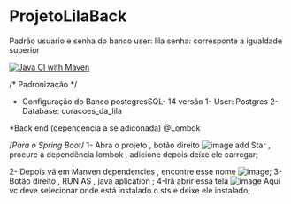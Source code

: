 # ProjetoLilaBack
Padrão usuario e senha do banco 
user: lila 
senha: corresponte a igualdade superior

[![Java CI with Maven](https://github.com/igoralved/ProjetoLilaBack/actions/workflows/maven.yml/badge.svg)](https://github.com/igoralved/ProjetoLilaBack/actions/workflows/maven.yml)

/* Padronização */

* Configuração do Banco  postegresSQL- 14 versão
1- User: Postgres
2-Database: coracoes_da_lila


*Back end (dependencia a se adiconada)
@Lombok 

/*Para o Spring Boot*/
1- Abra o projeto , botão direito ![image](https://user-images.githubusercontent.com/88458573/147160872-477e5c16-bd41-405d-8e9a-1c4e4465e87c.png)
add Star , procure a dependência lombok , adicione depois deixe ele carregar; 

2- Depois vá  em Manven dependencies , encontre esse nome ![image](https://user-images.githubusercontent.com/88458573/147161201-3669f1cf-9386-47e4-982d-63b2269b2b32.png);
3- Botão direito , RUN AS , java aplication ;
4-Irá abrir essa tela ![image](https://user-images.githubusercontent.com/88458573/147161650-e6402a05-d328-44a4-8c44-ba10b2e9c72d.png)
Aqui vc deve selecionar onde está instalado  o sts e deixe ele instalado;
